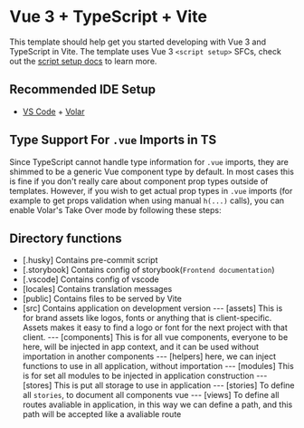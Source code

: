 # Vue 3 + TypeScript + Vite

This template should help get you started developing with Vue 3 and TypeScript in Vite. The template uses Vue 3 `<script setup>` SFCs, check out the [script setup docs](https://v3.vuejs.org/api/sfc-script-setup.html#sfc-script-setup) to learn more.

## Recommended IDE Setup

- [VS Code](https://code.visualstudio.com/) + [Volar](https://marketplace.visualstudio.com/items?itemName=Vue.volar)

## Type Support For `.vue` Imports in TS

Since TypeScript cannot handle type information for `.vue` imports, they are shimmed to be a generic Vue component type by default. In most cases this is fine if you don't really care about component prop types outside of templates. However, if you wish to get actual prop types in `.vue` imports (for example to get props validation when using manual `h(...)` calls), you can enable Volar's Take Over mode by following these steps:

## Directory functions

- [.husky] Contains pre-commit script
- [.storybook] Contains config of storybook(`Frontend documentation`)
- [.vscode] Contains config of vscode
- [locales] Contains translation messages
- [public] Contains files to be served by Vite
- [src] Contains application on development version
  --- [assets] This is for brand assets like logos, fonts or anything that is client-specific. Assets makes it easy to find a logo or font for the next project with that client.
  --- [components] This is for all vue components, everyone to be here, will be injected in app context, and it can be used without importation in another components
  --- [helpers] here, we can inject functions to use in all application, without importation
  --- [modules] This is for set all modules to be injected in application construction
  --- [stores] This is put all storage to use in application
  --- [stories] To define all `stories`, to document all components vue
  --- [views] To define all routes avaliable in application, in this way we can define a path, and this path will be accepted like a avaliable route
